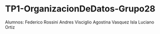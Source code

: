 # TP1-OrganizacionDeDatos-Grupo28

Alumnos:
 Federico Rossini
 Andres Visciglio
 Agostina Vasquez Isla
 Luciano Ortiz
